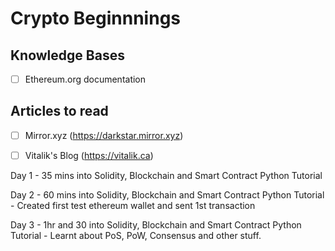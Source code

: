 # Crypto Beginnnings

## Knowledge Bases
- [ ] Ethereum.org documentation

## Articles to read 
- [ ]   Mirror.xyz (https://darkstar.mirror.xyz)  
- [ ]   Vitalik's Blog (https://vitalik.ca)
  


Day 1 - 35 mins into Solidity, Blockchain and Smart Contract Python Tutorial


Day 2 - 60 mins into Solidity, Blockchain and Smart Contract Python Tutorial - Created first test ethereum wallet and sent 1st transaction


Day 3 - 1hr and 30 into Solidity, Blockchain and Smart Contract Python Tutorial - Learnt about PoS, PoW, Consensus and other stuff.
